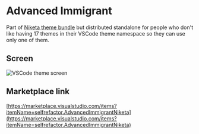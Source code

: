 # Advanced Immigrant

Part of [Niketa theme bundle](https://marketplace.visualstudio.com/items?itemName=selfrefactor.Niketa-theme) but distributed standalone for people who don't like having 17 themes in their VSCode theme namespace so they can use only one of them.

## Screen

![VSCode theme screen](https://github.com/selfrefactor/niketa-themes/blob/master/packages/advanced_immigrant/theme/advanced.immigrant.png?raw=true)

## Marketplace link

[https://marketplace.visualstudio.com/items?itemName=selfrefactor.AdvancedImmigrantNiketa](https://marketplace.visualstudio.com/items?itemName=selfrefactor.AdvancedImmigrantNiketa)